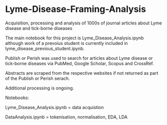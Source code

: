 # Lyme-Disease-Framing-Analysis
 Acquisition, processing and analysis of 1000s of journal articles about Lyme disease and tick-borne diseases

The main notebook for this project is Lyme_Disease_Analysis.ipynb although work of a prevoius student is currently included in lyme_disease_previous_student.ipynb.

Publish or Perish was used to search for articles about Lyme disease or tick-borne diseases via PubMed, Google Scholar, Scopus and CrossRef.

Abstracts are scraped from the respective websites if not returned as part of the Publish or Perish serach.

Additional processing is ongoing.

Notebooks:

Lyme_Disease_Analysis.ipynb = data acquistion

DataAnalysis.ipynb = tokenisation, normalisation, EDA, LDA
